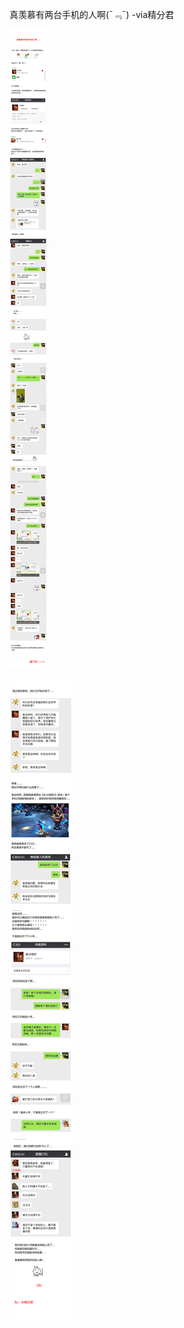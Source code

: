 真羡慕有两台手机的人啊(¯﹃¯)  -via精分君

![23d0aadea6cf4bd88bf4f570a6560d5f.jpg](https://raw.githubusercontent.com/wxlzmt/cdn1/master/ext/qw/groups/20009/23d0aadea6cf4bd88bf4f570a6560d5f.jpg)

![823da6fcb45e4e6593a730889a2bc63b.jpg](https://raw.githubusercontent.com/wxlzmt/cdn1/master/ext/qw/groups/20009/823da6fcb45e4e6593a730889a2bc63b.jpg)
